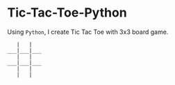 # Tic-Tac-Toe-Python

Using ```Python```, I create Tic Tac Toe with 3x3 board game.

```
   |   |
___|___|___
   |   |   
___|___|___
   |   |   
   |   |
```
